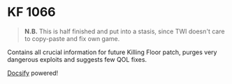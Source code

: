 # KF 1066

> **N.B.** This is half finished and put into a stasis, since TWI doesn't care to copy-paste and fix own game.

Contains all crucial information for future Killing Floor patch, purges very dangerous exploits and suggests few QOL fixes.

[Docsify](https://docsify.js.org/#/) powered!
